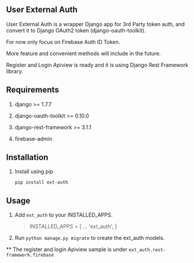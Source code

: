 User External Auth
-----------

User External Auth is a wrapper Django app for 3rd Party token auth, and convert it to Django OAuth2 token (django-oauth-toolkit). 

For now only focus on Firebase Auth ID Token. 

More feature and convenient methods will include in the future.

Register and Login Apiview is ready and it is using Django Rest Framework library.

Requirements
------------

1. django >= 1.7.7

2. django-oauth-toolkit >= 0.10.0

3. django-rest-framework >= 3.1.1

4. firebase-admin

Installation
------------

1. Install using pip

    `pip install ext-auth`

Usage
-----

1. Add `ext_auth` to your INSTALLED_APPS.
    
    > INSTALLED_APPS = [
    >   ...
    >   'ext_auth',
    > ]
    

2. Run `python manage.py migrate` to create the ext_auth models.

** The register and login Apiview sample is under `ext_auth.rest-framework.firebase`
